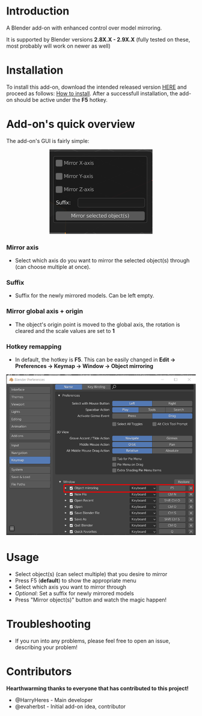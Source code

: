 # Introduction
A Blender add-on with enhanced control over model mirroring.

It is supported by Blender versions **2.8X.X - 2.9X.X** (fully tested on these, most probably will work on newer as well) 

# Installation
To install this add-on, download the intended released version [HERE](https://github.com/HarryHeres/Blender-mirroring-tool/releases) and proceed as follows: [How to install](https://docs.blender.org/manual/en/latest/editors/preferences/addons.html).
After a successfull installation, the add-on should be active under the **F5** hotkey.

# Add-on's quick overview
The add-on's GUI is fairly simple:

<p align="center"> 
<img src="./docs/GitHub/tool-gui.png"> 
</p> 

### Mirror axis
- Select which axis do you want to mirror the selected object(s) through (can choose multiple at once).

### Suffix
- Suffix for the newly mirrored models. Can be left empty.

### Mirror global axis + origin
- The object's origin point is moved to the global axis, the rotation is cleared and the scale values are set to **1**

### Hotkey remapping
- In default, the hotkey is **F5**. This can be easily changed in **Edit -> Preferences -> Keymap -> Window -> Object mirroring**

<p align="center"> 
<img src="./docs/GitHub/blender-preferences-hotkey.png"> 
</p> 

# Usage
- Select object(s) (can select multiple) that you desire to mirror
- Press F5 (**default**) to show the appropriate menu
- Select which axis you want to mirror through
- *Optional*: Set a suffix for newly mirrored models
- Press "Mirror object(s)" button and watch the magic happen! 

# Troubleshooting
- If you run into any problems, please feel free to open an issue, describing your problem!

# Contributors
**Hearthwarming thanks to everyone that has contributed to this project!**
- @HarryHeres - Main developer
- @evaherbst - Initial add-on idea, contributor 